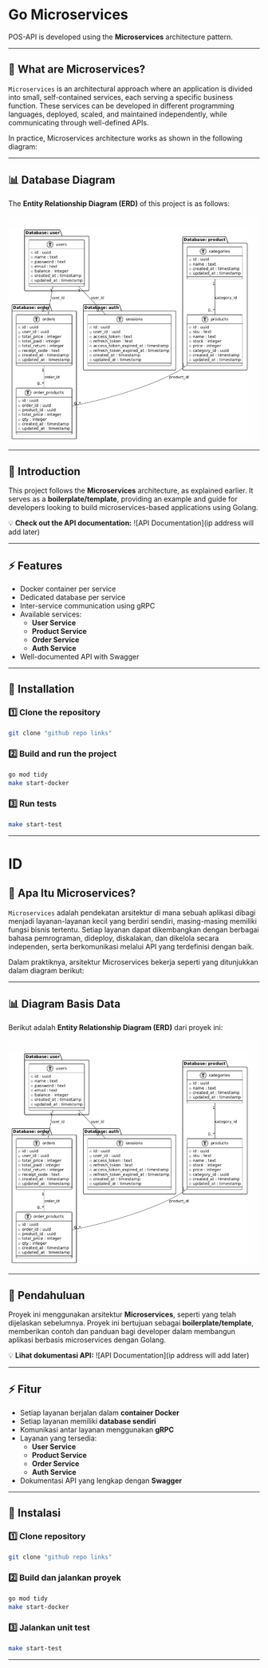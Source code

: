 # Go Microservices

POS-API is developed using the **Microservices** architecture pattern.

---

## 📌 What are Microservices?

`Microservices` is an architectural approach where an application is divided into small, self-contained services, each serving a specific business function. These services can be developed in different programming languages, deployed, scaled, and maintained independently, while communicating through well-defined APIs.

In practice, Microservices architecture works as shown in the following diagram:

---

## 📊 Database Diagram

The **Entity Relationship Diagram (ERD)** of this project is as follows:

![Database Design](erd.png)

---

## 📖 Introduction

This project follows the **Microservices** architecture, as explained earlier. It serves as a **boilerplate/template**, providing an example and guide for developers looking to build microservices-based applications using Golang.

💡 **Check out the API documentation:** ![API Documentation](ip address will add later)

---

## ⚡ Features

- Docker container per service
- Dedicated database per service
- Inter-service communication using gRPC
- Available services:
  - **User Service**
  - **Product Service**
  - **Order Service**
  - **Auth Service**
- Well-documented API with Swagger

---

## 🚀 Installation

### 1️⃣ Clone the repository

```bash
git clone "github repo links"
```

### 2️⃣ Build and run the project

```bash
go mod tidy
make start-docker
```

### 3️⃣ Run tests

```bash
make start-test
```

---

# ID

## 📌 Apa Itu Microservices?

`Microservices` adalah pendekatan arsitektur di mana sebuah aplikasi dibagi menjadi layanan-layanan kecil yang berdiri sendiri, masing-masing memiliki fungsi bisnis tertentu. Setiap layanan dapat dikembangkan dengan berbagai bahasa pemrograman, dideploy, diskalakan, dan dikelola secara independen, serta berkomunikasi melalui API yang terdefinisi dengan baik.

Dalam praktiknya, arsitektur Microservices bekerja seperti yang ditunjukkan dalam diagram berikut:

---

## 📊 Diagram Basis Data

Berikut adalah **Entity Relationship Diagram (ERD)** dari proyek ini:

![Database Design](erd.png)

---

## 📖 Pendahuluan

Proyek ini menggunakan arsitektur **Microservices**, seperti yang telah dijelaskan sebelumnya. Proyek ini bertujuan sebagai **boilerplate/template**, memberikan contoh dan panduan bagi developer dalam membangun aplikasi berbasis microservices dengan Golang.

💡 **Lihat dokumentasi API:** ![API Documentation](ip address will add later)

---

## ⚡ Fitur

- Setiap layanan berjalan dalam **container Docker**
- Setiap layanan memiliki **database sendiri**
- Komunikasi antar layanan menggunakan **gRPC**
- Layanan yang tersedia:
  - **User Service**
  - **Product Service**
  - **Order Service**
  - **Auth Service**
- Dokumentasi API yang lengkap dengan **Swagger**

---

## 🚀 Instalasi

### 1️⃣ Clone repository

```bash
git clone "github repo links"
```

### 2️⃣ Build dan jalankan proyek

```bash
go mod tidy
make start-docker
```

### 3️⃣ Jalankan unit test

```bash
make start-test
```

---
